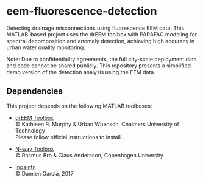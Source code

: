 # eem-fluorescence-detection
Detecting drainage misconnections using fluorescence EEM data. This MATLAB-based project uses the drEEM toolbox with PARAFAC modeling for spectral decomposition and anomaly detection, achieving high accuracy in urban water quality monitoring.

Note: Due to confidentiality agreements, the full city-scale deployment data and code cannot be shared publicly. This repository presents a simplified demo version of the detection analysis using the EEM data.

## Dependencies

This project depends on the following MATLAB toolboxes:

- [drEEM Toolbox](http://dreem.openfluor.org/)  
  © Kathleen R. Murphy & Urban Wuensch, Chalmers University of Technology  
  Please follow official instructions to install.

- [N-way Toolbox](http://www.models.life.ku.dk/nwaytoolbox)  
  © Rasmus Bro & Claus Andersson, Copenhagen University

- [Inpaintn](https://www.mathworks.com/matlabcentral/fileexchange/27994-inpaint-over-nans)  
  © Damien Garcia, 2017
